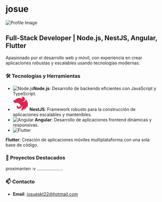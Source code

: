 #  josue 
<img src="https://avatars.githubusercontent.com/u/9919?s=280&v=4" alt="Profile Image" width="150"/> <!-- Reemplaza esta URL con la imagen de tu perfil -->

## Full-Stack Developer | Node.js, NestJS, Angular, Flutter

Apasionado por el desarrollo web y móvil, con experiencia en crear aplicaciones robustas y escalables usando tecnologías modernas.

### 🛠️ Tecnologías y Herramientas

-  <img src="https://nodejs.org/static/images/logo.svg" alt="Node.js" width="50"/>**Node.js**: Desarrollo de backends eficientes con JavaScript y TypeScript.
-   <img src="https://raw.githubusercontent.com/nestjs/docs.nestjs.com/master/src/assets/logo-small.svg" alt="NestJS" width="50"/>  **NestJS**: Framework robusto para la construcción de aplicaciones escalables y mantenibles.
- <img src="https://angular.io/assets/images/logos/angular/angular.svg" alt="Angular" width="50"/> **Angular**: Desarrollo de aplicaciones frontend dinámicas y responsivas.
- <img src="https://flutter.dev/assets/flutter-mono-81x100.png" alt="Flutter" width="50"/>
 **Flutter**: Creación de aplicaciones móviles multiplataforma con una sola base de código.

### 🚀 Proyectos Destacados

proximanten :v .....................

### 📫 Contacto
- **Email**: josueskt22@hotmail.com



